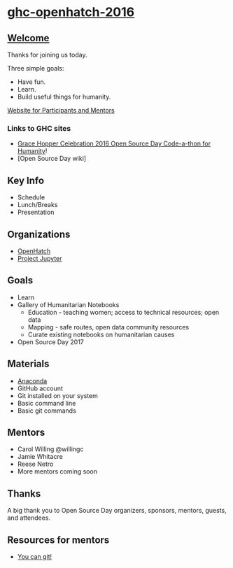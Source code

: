 # [ghc-openhatch-2016](https://willingc.github.io/ghc-openhatch-2016/welcome/)

## [Welcome](https://willingc.github.io/ghc-openhatch-2016/welcome/)

Thanks for joining us today.

Three simple goals:

- Have fun.
- Learn.  
- Build  useful things for humanity.

[Website for Participants and Mentors](https://willingc.github.io/ghc-openhatch-2016/welcome/)

###  Links to GHC sites

- [Grace Hopper Celebration 2016 Open Source Day Code-a-thon for Humanity](http://ghc.anitaborg.org/2016-attend/conference-overview/open-source-day/)!
- [Open Source Day wiki]

## Key Info

- Schedule
- Lunch/Breaks
- Presentation

## Organizations

- [OpenHatch](https://openhatch.org)
- [Project Jupyter](https://jupyter.org)

## Goals

- Learn
- Gallery of Humanitarian Notebooks
  * Education - teaching women; access to technical resources; open data
  * Mapping - safe routes, open data community resources
  * Curate existing notebooks on humanitarian causes
- Open Source Day 2017

## Materials

- [Anaconda](https://www.continuum.io/downloads)
- GitHub account
- Git installed on your system
- Basic command line
- Basic git commands

## Mentors

- Carol Willing @willingc
- Jamie Whitacre
- Reese Netro
- More mentors coming soon

## Thanks

A big thank you to Open Source Day organizers, sponsors, mentors, guests, and attendees.

## Resources for mentors

- [You can git!](http://www.slideshare.net/willingc/yes-you-can-git)
